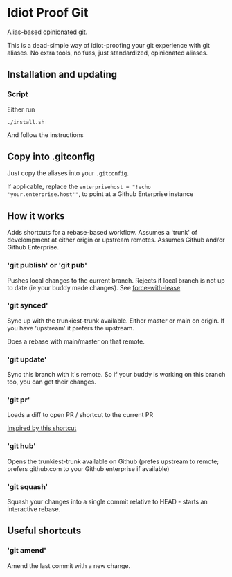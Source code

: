 # Idiot Proof Git

Alias-based [opinionated git](https://softwaredoug.com/blog/2022/11/09/idiot-proof-git-aliases.html).

This is a dead-simple way of idiot-proofing your git experience with git aliases. No extra tools, no fuss, just standardized, opinionated aliases.

## Installation and updating

### Script

Either run

```
./install.sh
```

And follow the instructions

## Copy into .gitconfig

Just copy the aliases into your `.gitconfig`. 

If applicable, replace the `enterprisehost = "!echo 'your.enterprise.host'"`, to point at a Github Enterprise instance

## How it works

Adds shortcuts for a rebase-based workflow. Assumes a 'trunk' of develompment at either origin or upstream remotes. Assumes Github and/or Github Enterprise.

### 'git publish' or 'git pub'

Pushes local changes to the current branch. Rejects if local branch is not up to date (ie your buddy made changes). See [force-with-lease](https://itnext.io/git-force-vs-force-with-lease-9d0e753e8c41?gi=569651c36210)

### 'git synced'

Sync up with the trunkiest-trunk available. Either master or main on origin. If you have 'upstream' it prefers the upstream. 

Does a rebase with main/master on that remote.

### 'git update'

Sync this branch with it's remote. So if your buddy is working on this branch too, you can get their changes.

### 'git pr'

Loads a diff to open PR / shortcut to the current PR

[Inspired by this shortcut](https://salferrarello.com/git-alias-open-pull-request-github)

### 'git hub'

Opens the trunkiest-trunk available on Github (prefes upstream to remote; prefers github.com to your Github enterprise if available)

### 'git squash'

Squash your changes into a single commit relative to HEAD - starts an interactive rebase.

## Useful shortcuts

### 'git amend'

Amend the last commit with a new change.
